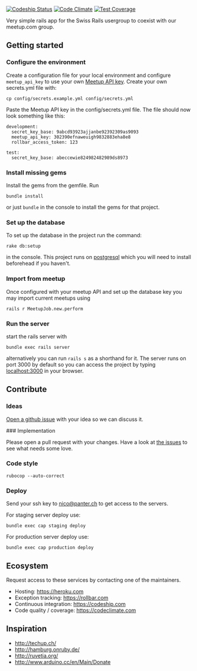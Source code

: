 [![Codeship Status](https://codeship.com/projects/4730d8a0-d48e-0132-258f-623d5159f317/status?branch=master)](https://codeship.com/projects/77818) [![Code Climate](https://codeclimate.com/github/rubyonrails-ch/ror_ch/badges/gpa.svg)](https://codeclimate.com/github/rubyonrails-ch/ror_ch) [![Test Coverage](https://codeclimate.com/github/rubyonrails-ch/ror_ch/badges/coverage.svg)](https://codeclimate.com/github/rubyonrails-ch/ror_ch/coverage)


Very simple rails app for the Swiss Rails usergroup to coexist with our meetup.com group.

## Getting started

### Configure the environment

Create a configuration file for your local environment and configure `meetup_api_key` to use your own [Meetup API key](https://secure.meetup.com/meetup_api/key/). Create your own secrets.yml file with:

`cp config/secrets.example.yml config/secrets.yml`

Paste the Meetup API key in the config/secrets.yml file. The file should now look something like this:

```
development:
  secret_key_base: 9abcd93923ajjanbe92392309as9093
  meetup_api_key: 302390efnaweuigh9832883eha8e8
  rollbar_access_token: 123

test:
  secret_key_base: abeccewie824982482989ds8973
```

### Install missing gems

Install the gems from the gemfile. Run

`bundle install`

or just `bundle` in the console to install the  gems for that project.

### Set up the database

To set up the database in the project run the command:

`rake db:setup`

in the console. This project runs on [postgresql](http://www.postgresql.org/) which you will need to install beforehead if you haven't.

### Import from meetup

Once configured with your meetup API and set up the database key you may import current meetups using

`rails r MeetupJob.new.perform`

### Run the server

start the rails server with

`bundle exec rails server`

alternatively you can run `rails s` as a shorthand for it. The server runs on port 3000 by default so you can access the project by typing [localhost:3000](http://localhost:3000) in your browser.

## Contribute

### Ideas

[Open a github issue](https://github.com/rubyonrails-ch/ror_ch/issues/new) with your idea so we can discuss it.

### Implementation

Please open a pull request with your changes. Have a look at [the issues](https://github.com/rubyonrails-ch/ror_ch/issues) to see what needs some love.

### Code style

```rubocop --auto-correct```

### Deploy

Send your ssh key to nico@panter.ch to get access to the servers. 

For staging server deploy use:

```bundle exec cap staging deploy```

For production server deploy use:

```bundle exec cap production deploy```

## Ecosystem

Request access to these services by contacting one of the maintainers.

* Hosting: https://heroku.com
* Exception tracking: https://rollbar.com
* Continuous integration: https://codeship.com
* Code quality / coverage: https://codeclimate.com

## Inspiration

* http://techup.ch/
* http://hamburg.onruby.de/
* http://ruvetia.org/
* http://www.arduino.cc/en/Main/Donate
